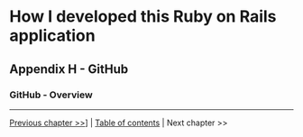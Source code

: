 # How I developed this Ruby on Rails application #


## Appendix H - GitHub ##


### GitHub - Overview ###


----------
[Previous chapter >>](../appendix_h_github/h_0_github_tot.md)] | [Table of contents](../how_i_developed_this_rails_application.md) | Next chapter >>